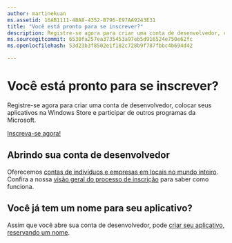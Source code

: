 ```yaml
---
author: martinekuan
ms.assetid: 16AB1111-4BA8-4352-B796-E97AA9243E31
title: "Você está pronto para se inscrever?"
description: Registre-se agora para criar uma conta de desenvolvedor, colocar seus aplicativos na Windows Store e participar de outros programas da Microsoft.
ms.sourcegitcommit: 6530fa257ea3735453a97eb5d916524e750e62fc
ms.openlocfilehash: 53d23b3f8502e1f182c728b9f787fbbc4b694d42

---
```

# Você está pronto para se inscrever?

Registre-se agora para criar uma conta de desenvolvedor, colocar seus aplicativos na Windows Store e participar de outros programas da Microsoft.

[Inscreva-se agora!](http://go.microsoft.com/fwlink/p/?LinkId=615100)

## Abrindo sua conta de desenvolvedor

Oferecemos [contas de indivíduos e empresas em locais no mundo inteiro](../publish/account-types-locations-and-fees.md). Confira a nossa [visão geral do processo de inscrição](../publish/opening-a-developer-account.md) para saber como funciona.

## Você já tem um nome para seu aplicativo?

Assim que você abre sua conta de desenvolvedor, pode [criar seu aplicativo, reservando um nome](https://msdn.microsoft.com/library/windows/apps/JJ657967).




<!--HONumber=Jun16_HO4-->


